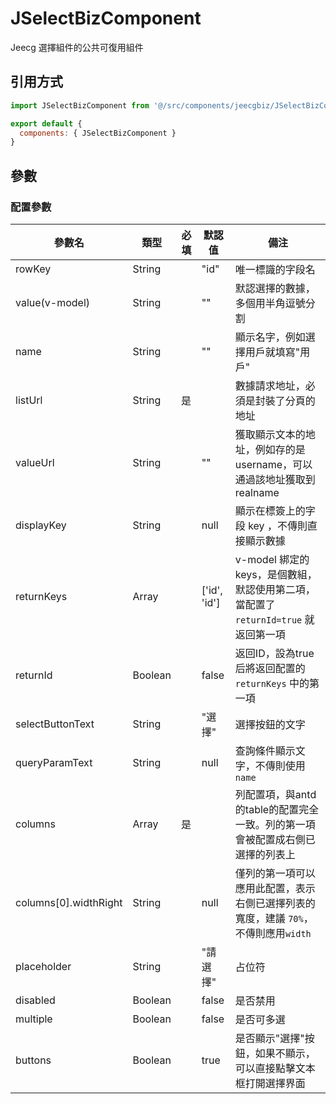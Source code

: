 # JSelectBizComponent

Jeecg 選擇組件的公共可復用組件

## 引用方式

```js
import JSelectBizComponent from '@/src/components/jeecgbiz/JSelectBizComponent'

export default {
  components: { JSelectBizComponent }
}
```

## 參數

### 配置參數

| 參數名                | 類型    | 必填 | 默認值       | 備注                                                                                 |
|-----------------------|---------|------|--------------|--------------------------------------------------------------------------------------|
| rowKey                | String  |      | "id"         | 唯一標識的字段名                                                                     |
| value(v-model)        | String  |      | ""           | 默認選擇的數據，多個用半角逗號分割                                                   |
| name                  | String  |      | ""           | 顯示名字，例如選擇用戶就填寫"用戶"                                                   |
| listUrl               | String  | 是   |              | 數據請求地址，必須是封裝了分頁的地址                                                 |
| valueUrl              | String  |      | ""           | 獲取顯示文本的地址，例如存的是 username，可以通過該地址獲取到 realname               |
| displayKey            | String  |      | null         | 顯示在標簽上的字段 key    ，不傳則直接顯示數據                                       |
| returnKeys            | Array   |      | ['id', 'id'] | v-model 綁定的 keys，是個數組，默認使用第二項，當配置了 `returnId=true` 就返回第一項 |
| returnId              | Boolean |      | false        | 返回ID，設為true后將返回配置的 `returnKeys` 中的第一項                               |
| selectButtonText      | String  |      | "選擇"       | 選擇按鈕的文字                                                                       |
| queryParamText        | String  |      | null         | 查詢條件顯示文字，不傳則使用 `name`                                                  |
| columns               | Array   | 是   |              | 列配置項，與antd的table的配置完全一致。列的第一項會被配置成右側已選擇的列表上        |
| columns[0].widthRight | String   |      | null         | 僅列的第一項可以應用此配置，表示右側已選擇列表的寬度，建議 `70%`，不傳則應用`width`  |
| placeholder           | String  |      | "請選擇"     | 占位符                                                                               |
| disabled              | Boolean |      | false        | 是否禁用                                                                             |
| multiple              | Boolean |      | false        | 是否可多選                                                                           |
| buttons               | Boolean |      | true         | 是否顯示"選擇"按鈕，如果不顯示，可以直接點擊文本框打開選擇界面                       |
